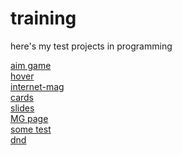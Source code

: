 # training
here's my test projects in programming

[aim game](https://codepen.io/p1lus/full/wvmLpRq)<br>
[hover](https://codepen.io/p1lus/full/eYMoPYY)<br>
[internet-mag](https://fascinating-mandazi-77a0b5.netlify.app/)<br>
[cards](https://codepen.io/p1lus/full/yLKGGOm)<br>
[slides](https://codepen.io/p1lus/full/YzagPGZ)<br>
[MG page](https://zingy-squirrel-67673c.netlify.app/)<br>
[some test](https://rococo-centaur-710544.netlify.app/index.html)<br>
[dnd](https://codepen.io/p1lus/full/WNzPzJM)<br>
